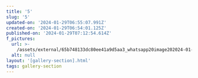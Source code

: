 ```yaml
---
title: '5'
slug: '5'
updated-on: '2024-01-29T06:55:07.991Z'
created-on: '2024-01-29T06:54:01.125Z'
published-on: '2024-01-29T07:12:54.614Z'
f_pictures:
  url: >-
    /assets/external/65b748133dc80ee41a9d5aa3_whatsapp20image202024-01-2720at2015.36.04_a2024116.jpg
  alt: null
layout: '[gallery-section].html'
tags: gallery-section
---
```



